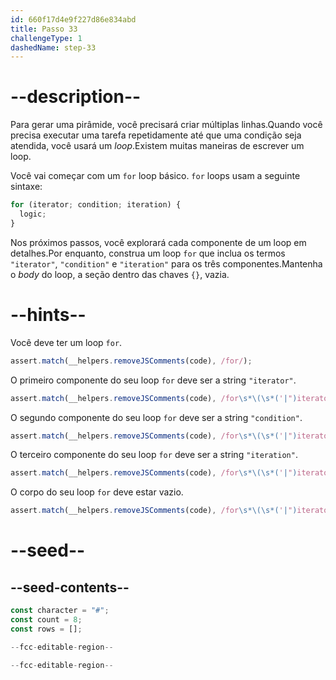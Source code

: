 ```yaml
---
id: 660f17d4e9f227d86e834abd
title: Passo 33
challengeType: 1
dashedName: step-33
---
```


# --description--

Para gerar uma pirâmide, você precisará criar múltiplas linhas.Quando você precisa executar uma tarefa repetidamente até que uma condição seja atendida, você usará um <dfn>loop</dfn>.Existem muitas maneiras de escrever um loop.

Você vai começar com um `for` loop básico. `for` loops usam a seguinte sintaxe:

```js
for (iterator; condition; iteration) {
  logic;
}
```

Nos próximos passos, você explorará cada componente de um loop em detalhes.Por enquanto, construa um loop `for` que inclua os termos `"iterator"`, `"condition"` e `"iteration"` para os três componentes.Mantenha o <dfn>body</dfn> do loop, a seção dentro das chaves `{}`, vazia.


# --hints--

Você deve ter um loop `for`.

```js
assert.match(__helpers.removeJSComments(code), /for/);
```

O primeiro componente do seu loop `for` deve ser a string `"iterator"`.

```js
assert.match(__helpers.removeJSComments(code), /for\s*\(\s*('|")iterator\1/);
```

O segundo componente do seu loop `for` deve ser a string `"condition"`.

```js
assert.match(__helpers.removeJSComments(code), /for\s*\(\s*('|")iterator\1\s*;\s*('|")condition\2/);
```

O terceiro componente do seu loop `for` deve ser a string `"iteration"`.

```js
assert.match(__helpers.removeJSComments(code), /for\s*\(\s*('|")iterator\1\s*;\s*('|")condition\2\s*;\s*('|")iteration\3\s*\)/);
```

O corpo do seu loop `for` deve estar vazio.

```js
assert.match(__helpers.removeJSComments(code), /for\s*\(\s*('|")iterator\1\s*;\s*('|")condition\2\s*;\s*('|")iteration\3\s*\)\s*\{\s*\}/);
```

# --seed--

## --seed-contents--

```js
const character = "#";
const count = 8;
const rows = [];

--fcc-editable-region--

--fcc-editable-region--
```
